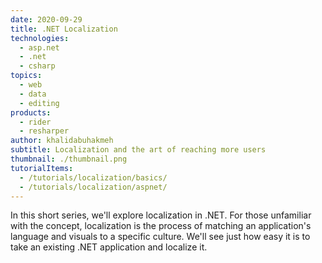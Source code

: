```yaml
---
date: 2020-09-29
title: .NET Localization
technologies:
  - asp.net
  - .net
  - csharp
topics:
  - web
  - data
  - editing
products:
  - rider
  - resharper
author: khalidabuhakmeh
subtitle: Localization and the art of reaching more users
thumbnail: ./thumbnail.png
tutorialItems:
  - /tutorials/localization/basics/
  - /tutorials/localization/aspnet/
---
```


In this short series, we'll explore localization in .NET. For those unfamiliar with the concept, localization is the process of matching an application's language and visuals to a specific culture. We'll see just how easy it is to take an existing .NET application and localize it.
